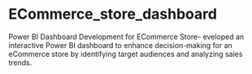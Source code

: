 # ECommerce_store_dashboard
Power BI Dashboard Development for ECommerce Store- eveloped an interactive Power BI dashboard to enhance
decision-making for an eCommerce store by identifying target
audiences and analyzing sales trends.
